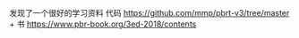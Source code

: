 发现了一个很好的学习资料
代码 https://github.com/mmp/pbrt-v3/tree/master
\+ 书 https://www.pbr-book.org/3ed-2018/contents
